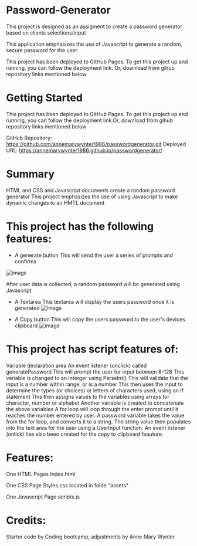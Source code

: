 # Password-Generator
This project is designed as an assigment to create a password generator based on clients selections/input

This application emphasizes the use of Javascript to generate a random, secure password for the user.

This project has been deployed to GitHub Pages. 
To get this project up and running, you can follow the deployment link. Or, download from gihub repository links mentioned below

# Getting Started
This project has been deployed to GitHub Pages. To get this project up and running, you can follow the deployment link.Or, download from gihub repository links mentioned below

GitHub Repository: https://github.com/annemarywynter1986/passwordgenerator.git
Deployed URL: https://annemarywynter1986.github.io/passwordgenerator/


# Summary
HTML and CSS and Javascript documents create a random password generator
This project emphasizes the use of using Javascript to make dynamic changes to an HMTL document

# This project has the following features:
* A generate button
This will send the user a series of prompts and confirms

![image](https://user-images.githubusercontent.com/130412307/235821220-a9b39db2-3b44-4509-995a-7f253652d9b8.png)


After user data is collected, a random password will be generated using Javascript
* A Textarea
This textarea will display the users password once it is generated
![image](https://user-images.githubusercontent.com/130412307/235821282-0b1bdf51-6222-4a27-a639-839abb783972.png)


* A Copy button
This will copy the users password to the user's devices clipboard
![image](https://user-images.githubusercontent.com/130412307/235821326-1b6e3b5e-91b5-4613-a085-0533dae46813.png)


# This project has script features of:
Variable declaration area
An event listener (onclick) called generatePassword
This will prompt the user for input between 8-128
This variable is changed to an interger using ParseInt()
This will validate that the input is a number within range, or is a number
This then uses the input to determine the types (or choices) or letters of characters used, using an if statement
This then assigns values to the variables using arrays for character, number or alphabet
Another variable is created to concatenate the above variables
A for loop will loop through the enter prompt until it reaches the number entered by user.
A password variable takes the value from the for loop, and converts it to a string.
The string value then populates into the text area for the user using a UserInput function.
An event listener (onlick) has also been created for the copy to clipboard feauture.

# Features:
One HTML Pages
Index.html

One CSS Page
Styles.css located in folde "assets"

One Javascript Page
scripts.js 

# Credits:
Starter code by Coding bootcamp, adjustments by Anne Mary Wynter

